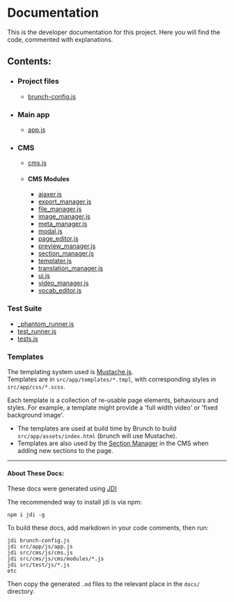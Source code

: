 # Documentation

This is the developer documentation for this project. Here you will find the code, commented with explanations.

## Contents:

* ### Project files

  * [brunch-config.js](https://github.com/sc0ttj/Project/blob/jdi/docs/brunch-config.js.md)

* ### Main app

  * [app.js](https://github.com/sc0ttj/Project/blob/jdi/docs/app/js/app.js.md)

* ### CMS 

  * [cms.js](https://github.com/sc0ttj/Project/blob/jdi/docs/cms/js/cms.js.md)

  * #### CMS Modules

    * [ajaxer.js](https://github.com/sc0ttj/Project/blob/jdi/docs/cms/js/modules/ajaxer.js.md)
    * [export_manager.js](https://github.com/sc0ttj/Project/blob/jdi/docs/cms/js/modules/export_manager.js.md)
    * [file_manager.js](https://github.com/sc0ttj/Project/blob/jdi/docs/cms/js/modules/file_manager.js.md)
    * [image_manager.js](https://github.com/sc0ttj/Project/blob/jdi/docs/cms/js/modules/image_manager.js.md)
    * [meta_manager.js](https://github.com/sc0ttj/Project/blob/jdi/docs/cms/js/modules/meta_manager.js.md)
    * [modal.js](https://github.com/sc0ttj/Project/blob/jdi/docs/cms/js/modules/modal.js.md)
    * [page_editor.js](https://github.com/sc0ttj/Project/blob/jdi/docs/cms/js/modules/page_editor.js.md)
    * [preview_manager.js](https://github.com/sc0ttj/Project/blob/jdi/docs/cms/js/modules/preview_manager.js.md)
    * [section_manager.js](https://github.com/sc0ttj/Project/blob/jdi/docs/cms/js/modules/section_manager.js.md)
    * [templater.js](https://github.com/sc0ttj/Project/blob/jdi/docs/cms/js/modules/templater.js.md)
    * [translation_manager.js](https://github.com/sc0ttj/Project/blob/jdi/docs/cms/js/modules/translation_manager.js.md)
    * [ui.js](https://github.com/sc0ttj/Project/blob/jdi/docs/cms/js/modules/ui.js.md)
    * [video_manager.js](https://github.com/sc0ttj/Project/blob/jdi/docs/cms/js/modules/video_manager.js.md)
    * [vocab_editor.js](https://github.com/sc0ttj/Project/blob/jdi/docs/cms/js/modules/vocab_editor.js.md)

### Test Suite

  * [_phantom_runner.js](https://github.com/sc0ttj/Project/blob/jdi/docs/test/js/_phantom_runner.js.md)
  * [test_runner.js](https://github.com/sc0ttj/Project/blob/jdi/docs/test/js/test_runner.js.md)
  * [tests.js](https://github.com/sc0ttj/Project/blob/jdi/docs/test/js/tests.js.md)

### Templates

  The templating system used is [Mustache.js](https://github.com/janl/mustache.js).  
  Templates are in `src/app/templates/*.tmpl`, with corresponding styles in `src/app/css/*.scss`.  
      
  Each template is a collection of re-usable page elements, behaviours  and styles. For example, a template might provide a 'full width video' or 'fixed background image'.  

  * The templates are used at build time by Brunch to build `src/app/assets/index.html` (brunch will use Mustache).
  * Templates are also used by the [Section Manager](https://github.com/sc0ttj/Project/blob/jdi/docs/cms/js/modules/section_manager.js.md) in the CMS when adding new sections to the page.  
  
  
---
  
#### About These Docs:

These docs were generated using [JDI](https://github.com/alexanderGugel/jdi)

The recommended way to install jdi is via npm:

`npm i jdi -g`

To build these docs, add markdown in your code comments, then run:

```
jdi brunch-config.js
jdi src/app/js/app.js
jdi src/cms/js/cms.js
jdi src/cms/js/cms/modules/*.js
jdi src/test/js/*.js
etc
```

Then copy the generated `.md` files to the relevant place in the `docs/` directory.